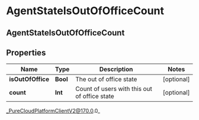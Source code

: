 # AgentStateIsOutOfOfficeCount

## AgentStateIsOutOfOfficeCount

## Properties

|Name | Type | Description | Notes|
|------------ | ------------- | ------------- | -------------|
| **isOutOfOffice** | **Bool** | The out of office state | [optional] |
| **count** | **Int** | Count of users with this out of office state | [optional] |



_PureCloudPlatformClientV2@170.0.0_
